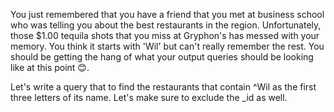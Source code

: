 You just remembered that you have a friend that you met at business school
who was telling you about the best restaurants in the region.
Unfortunately, those $1.00 tequila shots that you miss at Gryphon's has
messed with your memory. You think it starts with 'Wil' but can't really
remember the rest. You should be getting the hang of what your output
queries should be looking like at this point 😊.

Let's write a query that to find the restaurants that contain ^Wil as the
first three letters of its name. Let's make sure to exclude the _id as
well.